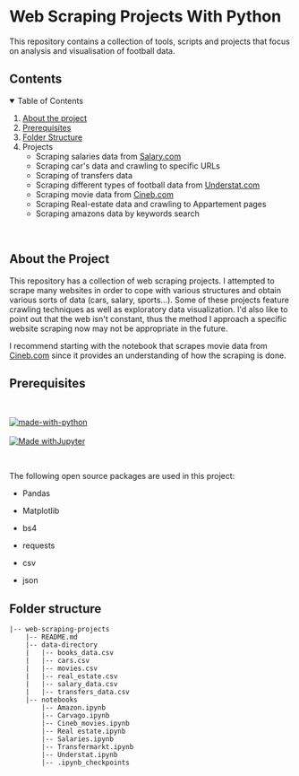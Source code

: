 #  Web Scraping Projects With Python

This repository contains a collection of tools, scripts and projects that focus on analysis and visualisation of football data.

##  Contents
<details open="open">
<summary>Table of Contents</summary>
<ol>

<li><a href="#about-the-project"> About the project</a></li>
<li><a href="#prerequisites">  Prerequisites</a></li>
<li><a href="#folder-structure">  Folder Structure</a></li>
<li> Projects
<ul>
<li>Scraping salaries data from <a href='https://www.salary.com/'>Salary.com</a></li>
<li>Scraping car's data and crawling to specific URLs</li>
<li>Scraping of transfers data</li>
<li>Scraping different types of football data from <a href='https://understat.com/'>Understat.com</a></li>
<li>Scraping movie data from <a href=''>Cineb.com</a></li>
<li>Scraping Real-estate data and crawling to Appartement pages</li>
<li>Scraping amazons data by keywords search</li>
</ul>
</ol>
</details>

<br>


## About the Project
This repository has a collection of web scraping projects. I attempted to scrape many websites in order to cope with various structures and obtain various sorts of data (cars, salary, sports...). Some of these projects feature crawling techniques as well as exploratory data visualization. I'd also like to point out that the web isn't constant, thus the method I approach a specific website scraping now may not be appropriate in the future.

I recommend starting with the notebook that scrapes movie data from <a href=''>Cineb.com</a> since it provides an understanding of how the scraping is done.


## Prerequisites
<br>

[![made-with-python](https://img.shields.io/badge/Made%20with-Python-1f425f.svg)](https://www.python.org/) <br><br>
[![Made withJupyter](https://img.shields.io/badge/Made%20with-Jupyter-orange?style=for-the-badge&logo=Jupyter)](https://jupyter.org/try) 

<br>


The following open source packages are used in this project:

* Pandas

* Matplotlib
* bs4
* requests
* csv
* json



## Folder structure

    |-- web-scraping-projects
        |-- README.md
        |-- data-directory
        |   |-- books_data.csv
        |   |-- cars.csv
        |   |-- movies.csv
        |   |-- real_estate.csv
        |   |-- salary_data.csv
        |   |-- transfers_data.csv
        |-- notebooks
            |-- Amazon.ipynb
            |-- Carvago.ipynb
            |-- Cineb_movies.ipynb
            |-- Real estate.ipynb
            |-- Salaries.ipynb
            |-- Transfermarkt.ipynb
            |-- Understat.ipynb
            |-- .ipynb_checkpoints




</details>

